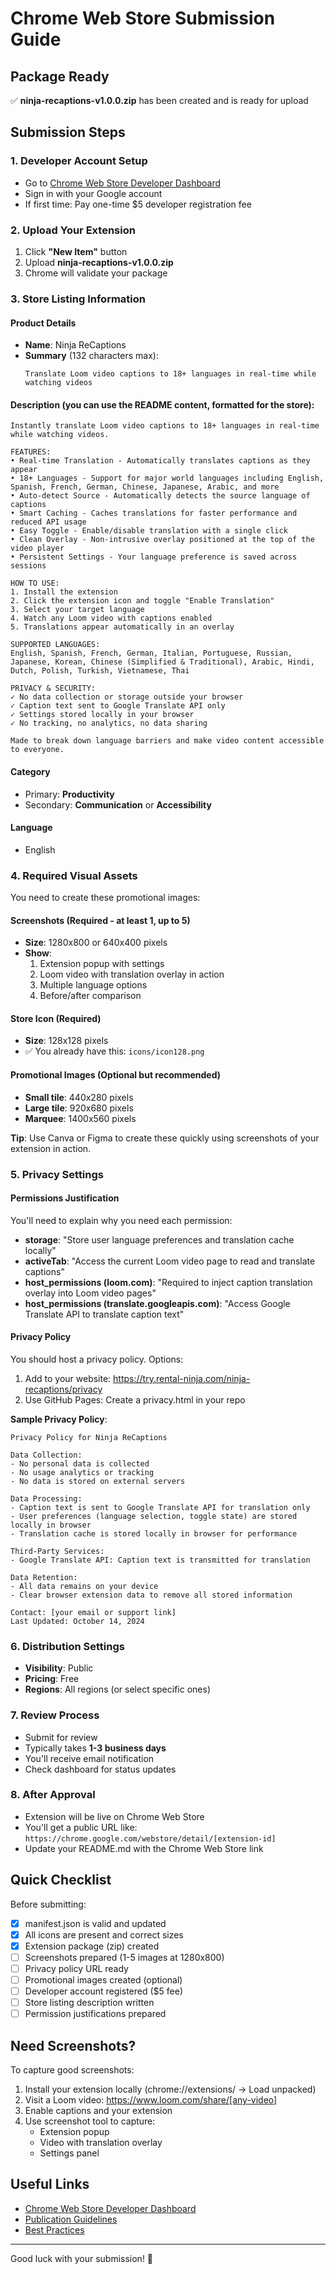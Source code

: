 # Chrome Web Store Submission Guide

## Package Ready
✅ **ninja-recaptions-v1.0.0.zip** has been created and is ready for upload

## Submission Steps

### 1. Developer Account Setup
- Go to [Chrome Web Store Developer Dashboard](https://chrome.google.com/webstore/devconsole)
- Sign in with your Google account
- If first time: Pay one-time $5 developer registration fee

### 2. Upload Your Extension
1. Click **"New Item"** button
2. Upload **ninja-recaptions-v1.0.0.zip**
3. Chrome will validate your package

### 3. Store Listing Information

#### **Product Details**
- **Name**: Ninja ReCaptions
- **Summary** (132 characters max):
  ```
  Translate Loom video captions to 18+ languages in real-time while watching videos
  ```

#### **Description** (you can use the README content, formatted for the store):
```
Instantly translate Loom video captions to 18+ languages in real-time while watching videos.

FEATURES:
• Real-time Translation - Automatically translates captions as they appear
• 18+ Languages - Support for major world languages including English, Spanish, French, German, Chinese, Japanese, Arabic, and more
• Auto-detect Source - Automatically detects the source language of captions
• Smart Caching - Caches translations for faster performance and reduced API usage
• Easy Toggle - Enable/disable translation with a single click
• Clean Overlay - Non-intrusive overlay positioned at the top of the video player
• Persistent Settings - Your language preference is saved across sessions

HOW TO USE:
1. Install the extension
2. Click the extension icon and toggle "Enable Translation"
3. Select your target language
4. Watch any Loom video with captions enabled
5. Translations appear automatically in an overlay

SUPPORTED LANGUAGES:
English, Spanish, French, German, Italian, Portuguese, Russian, Japanese, Korean, Chinese (Simplified & Traditional), Arabic, Hindi, Dutch, Polish, Turkish, Vietnamese, Thai

PRIVACY & SECURITY:
✓ No data collection or storage outside your browser
✓ Caption text sent to Google Translate API only
✓ Settings stored locally in your browser
✓ No tracking, no analytics, no data sharing

Made to break down language barriers and make video content accessible to everyone.
```

#### **Category**
- Primary: **Productivity**
- Secondary: **Communication** or **Accessibility**

#### **Language**
- English

### 4. Required Visual Assets

You need to create these promotional images:

#### **Screenshots** (Required - at least 1, up to 5)
- **Size**: 1280x800 or 640x400 pixels
- **Show**:
  1. Extension popup with settings
  2. Loom video with translation overlay in action
  3. Multiple language options
  4. Before/after comparison

#### **Store Icon** (Required)
- **Size**: 128x128 pixels
- ✅ You already have this: `icons/icon128.png`

#### **Promotional Images** (Optional but recommended)
- **Small tile**: 440x280 pixels
- **Large tile**: 920x680 pixels
- **Marquee**: 1400x560 pixels

**Tip**: Use Canva or Figma to create these quickly using screenshots of your extension in action.

### 5. Privacy Settings

#### **Permissions Justification**
You'll need to explain why you need each permission:

- **storage**: "Store user language preferences and translation cache locally"
- **activeTab**: "Access the current Loom video page to read and translate captions"
- **host_permissions (loom.com)**: "Required to inject caption translation overlay into Loom video pages"
- **host_permissions (translate.googleapis.com)**: "Access Google Translate API to translate caption text"

#### **Privacy Policy**
You should host a privacy policy. Options:
1. Add to your website: https://try.rental-ninja.com/ninja-recaptions/privacy
2. Use GitHub Pages: Create a privacy.html in your repo

**Sample Privacy Policy**:
```
Privacy Policy for Ninja ReCaptions

Data Collection:
- No personal data is collected
- No usage analytics or tracking
- No data is stored on external servers

Data Processing:
- Caption text is sent to Google Translate API for translation only
- User preferences (language selection, toggle state) are stored locally in browser
- Translation cache is stored locally in browser for performance

Third-Party Services:
- Google Translate API: Caption text is transmitted for translation

Data Retention:
- All data remains on your device
- Clear browser extension data to remove all stored information

Contact: [your email or support link]
Last Updated: October 14, 2024
```

### 6. Distribution Settings
- **Visibility**: Public
- **Pricing**: Free
- **Regions**: All regions (or select specific ones)

### 7. Review Process
- Submit for review
- Typically takes **1-3 business days**
- You'll receive email notification
- Check dashboard for status updates

### 8. After Approval
- Extension will be live on Chrome Web Store
- You'll get a public URL like: `https://chrome.google.com/webstore/detail/[extension-id]`
- Update your README.md with the Chrome Web Store link

## Quick Checklist

Before submitting:
- [x] manifest.json is valid and updated
- [x] All icons are present and correct sizes
- [x] Extension package (zip) created
- [ ] Screenshots prepared (1-5 images at 1280x800)
- [ ] Privacy policy URL ready
- [ ] Promotional images created (optional)
- [ ] Developer account registered ($5 fee)
- [ ] Store listing description written
- [ ] Permission justifications prepared

## Need Screenshots?

To capture good screenshots:
1. Install your extension locally (chrome://extensions/ → Load unpacked)
2. Visit a Loom video: https://www.loom.com/share/[any-video]
3. Enable captions and your extension
4. Use screenshot tool to capture:
   - Extension popup
   - Video with translation overlay
   - Settings panel

## Useful Links
- [Chrome Web Store Developer Dashboard](https://chrome.google.com/webstore/devconsole)
- [Publication Guidelines](https://developer.chrome.com/docs/webstore/program-policies/)
- [Best Practices](https://developer.chrome.com/docs/webstore/best_practices/)

---

Good luck with your submission! 🚀
